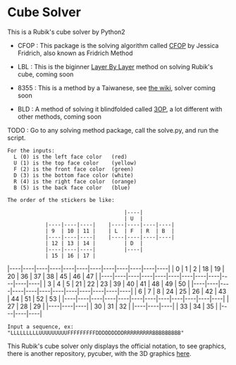 Cube Solver
====================

This is a Rubik's cube solver by Python2

- CFOP : This package is the solving algorithm called <a href="http://www.speedsolving.com/wiki/index.php/CFOP">CFOP</a> by Jessica Fridrich, also known as Fridrich Method

- LBL : This is the biginner <a href="http://www.speedsolving.com/wiki/index.php/Layer_by_layer">Layer By Layer</a> method on solving Rubik's cube, coming soon

- 8355 : This is a method by a Taiwanese, see <a href="http://www.speedsolving.com/wiki/index.php/8355\_Method">the wiki</a>, solver coming soon

- BLD : A method of solving it blindfolded called <a href="http://homepage.ntlworld.com/angela.hayden/cube/blindfold_frontpage.html">3OP</a>, a lot different with other methods, coming soon


TODO : 
	Go to any solving method package, call the solve.py, and run the script.

	For the inputs:
	  L (0) is the left face color   (red)
	  U (1) is the top face color    (yellow)
	  F (2) is the front face color  (green)
	  D (3) is the bottom face color (white)
	  R (4) is the right face color  (orange)
	  B (5) is the back face color   (blue)

	The order of the stickers be like:

                                         |----|
                                         | U  |
                |----|----|----|    |----|----|----|----|
                | 9  | 10 | 11 |    | L  | F  | R  | B  |
                |----|----|----|    |----|----|----|----|
                | 12 | 13 | 14 |         | D  |
                |----|----|----|         |----|
                | 15 | 16 | 17 |
 |----|----|----|----|----|----|----|----|----|----|----|----|
 | 0  | 1  | 2  | 18 | 19 | 20 | 36 | 37 | 38 | 45 | 46 | 47 |
 |----|----|----|----|----|----|----|----|----|----|----|----|
 | 3  | 4  | 5  | 21 | 22 | 23 | 39 | 40 | 41 | 48 | 49 | 50 |
 |----|----|----|----|----|----|----|----|----|----|----|----|
 | 6  | 7  | 8  | 24 | 25 | 26 | 42 | 43 | 44 | 51 | 52 | 53 |
 |----|----|----|----|----|----|----|----|----|----|----|----|
                | 27 | 28 | 29 |
                |----|----|----|
                | 30 | 31 | 32 |
                |----|----|----|
                | 33 | 34 | 35 |
                |----|----|----|


	Input a sequence, ex: "LLLLLLLLLUUUUUUUUUFFFFFFFFFDDDDDDDDDRRRRRRRRRBBBBBBBBB"



This Rubik's cube solver only displays the official notation, to see graphics, there is another repository, pycuber, with the 3D graphics <a href="http://pycuber.appspot.com">here</a>.
